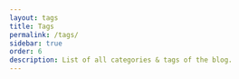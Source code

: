 ```yaml
---
layout: tags
title: Tags
permalink: /tags/
sidebar: true
order: 6
description: List of all categories & tags of the blog.
---
```


